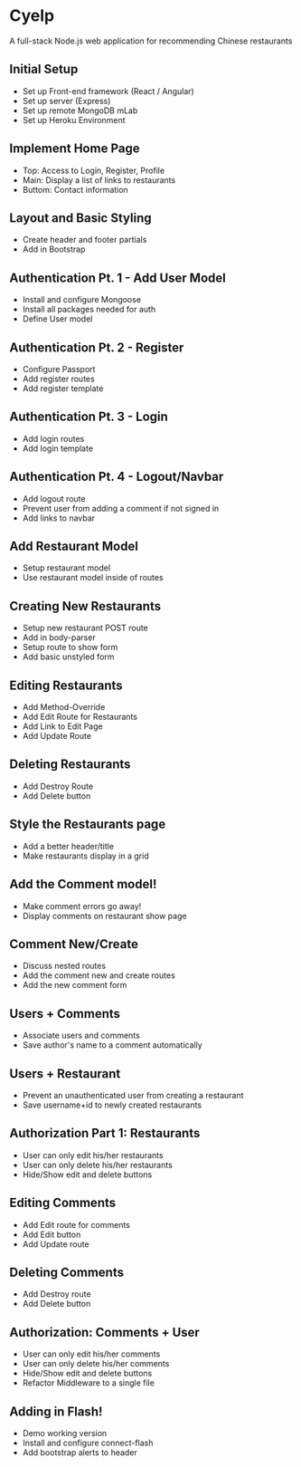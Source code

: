 # Cyelp
A full-stack Node.js web application for recommending Chinese restaurants

## Initial Setup
* Set up Front-end framework (React / Angular)
* Set up server (Express)
* Set up remote MongoDB mLab
* Set up Heroku Environment

## Implement Home Page
* Top: Access to Login, Register, Profile
* Main: Display a list of links to restaurants 
* Buttom: Contact information

## Layout and Basic Styling
* Create header and footer partials
* Add in Bootstrap

## Authentication Pt. 1 - Add User Model
* Install and configure Mongoose
* Install all packages needed for auth
* Define User model 

## Authentication Pt. 2 - Register
* Configure Passport
* Add register routes
* Add register template

## Authentication Pt. 3 - Login
* Add login routes
* Add login template

## Authentication Pt. 4 - Logout/Navbar
* Add logout route
* Prevent user from adding a comment if not signed in
* Add links to navbar

## Add Restaurant Model
* Setup restaurant model
* Use restaurant model inside of routes

## Creating New Restaurants
* Setup new restaurant POST route
* Add in body-parser
* Setup route to show form
* Add basic unstyled form

## Editing Restaurants
* Add Method-Override
* Add Edit Route for Restaurants
* Add Link to Edit Page
* Add Update Route

## Deleting Restaurants
* Add Destroy Route
* Add Delete button

## Style the Restaurants page
* Add a better header/title
* Make restaurants display in a grid

## Add the Comment model!
* Make comment errors go away!
* Display comments on restaurant show page

## Comment New/Create
* Discuss nested routes
* Add the comment new and create routes
* Add the new comment form

## Users + Comments
* Associate users and comments
* Save author's name to a comment automatically

## Users + Restaurant
* Prevent an unauthenticated user from creating a restaurant
* Save username+id to newly created restaurants

## Authorization Part 1: Restaurants
* User can only edit his/her restaurants
* User can only delete his/her restaurants
* Hide/Show edit and delete buttons

## Editing Comments
* Add Edit route for comments
* Add Edit button
* Add Update route

## Deleting Comments
* Add Destroy route
* Add Delete button

## Authorization: Comments + User
* User can only edit his/her comments
* User can only delete his/her comments
* Hide/Show edit and delete buttons
* Refactor Middleware to a single file

## Adding in Flash!
* Demo working version
* Install and configure connect-flash
* Add bootstrap alerts to header
